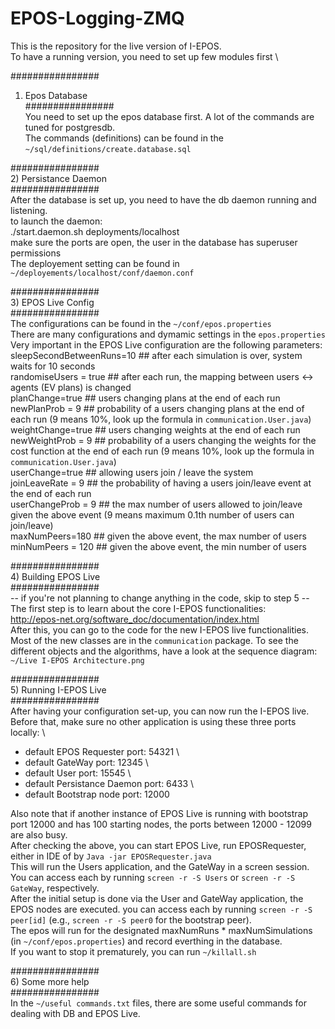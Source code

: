 # EPOS-Logging-ZMQ


This is the repository for the live version of I-EPOS. \
To have a running version, you need to set up few modules first \


################ 
1) Epos Database \
################  
You need to set up the epos database first. A lot of the commands are tuned for postgresdb. \
The commands (definitions) can be found in the `~/sql/definitions/create.database.sql` 

################  
2) Persistance Daemon \
################  
After the database is set up, you need to have the db daemon running and listening. \
to launch the daemon: \
./start.daemon.sh deployments/localhost \
make sure the ports are open, the user in the database has superuser permissions \
The deployement setting can be found in `~/deployements/localhost/conf/daemon.conf` 

################  
3) EPOS Live Config \
################  
The configurations can be found in the `~/conf/epos.properties` \
There are many configurations and dymamic settings in the `epos.properties` \
Very important in the EPOS Live configuration are the following parameters: \
sleepSecondBetweenRuns=10 ## after each simulation is over, system waits for 10 seconds \
randomiseUsers = true ## after each run, the mapping between users <-> agents (EV plans) is changed \
planChange=true ## users changing plans at the end of each run \
newPlanProb = 9 ## probability of a users changing plans at the end of each run (9 means 10%, look up the formula in `communication.User.java`) \
weightChange=true ## users changing weights at the end of each run \
newWeightProb = 9 ## probability of a users changing the weights for the cost function at the end of each run (9 means 10%, look up the formula in `communication.User.java`) \
userChange=true ## allowing users join / leave the system \
joinLeaveRate = 9 ## the probability of having a users join/leave event at the end of each run \
userChangeProb = 9 ## the max number of users allowed to join/leave given the above event (9 means maximum 0.1th number of users can join/leave) \
maxNumPeers=180 ## given the above event, the max number of users \
minNumPeers = 120 ## given the above event, the min number of users 

################  
4) Building EPOS Live \
################  
-- if you're not planning to change anything in the code, skip to step 5 -- \
The first step is to learn about the core I-EPOS functionalities: \
http://epos-net.org/software_doc/documentation/index.html \
After this, you can go to the code for the new I-EPOS live functionalities. Most of the new classes are in the `communication` package. To see the different objects and the algorithms, have a look at the sequence diagram: `~/Live I-EPOS Architecture.png` 

################  
5) Running I-EPOS Live \
################  
After having your configuration set-up, you can now run the I-EPOS live. \
Before that, make sure no other application is using these three ports locally: \
- default EPOS Requester port: 54321 \
- default GateWay port: 12345 \
- default User port: 15545 \
- default Persistance Daemon port: 6433 \
- default Bootstrap node port: 12000 


Also note that if another instance of EPOS Live is running with bootstrap port 12000 and has 100 starting nodes, the ports between 12000 - 12099 are also busy. \
After checking the above, you can start EPOS Live, run EPOSRequester, either in IDE of by `Java -jar EPOSRequester.java` \
This will run the Users application, and the GateWay in a screen session. You can access each by running `screen -r -S Users` or `screen -r -S GateWay`, respectively. \
After the initial setup is done via the User and GateWay application, the EPOS nodes are executed. you can access each by running `screen -r -S peer[id]` (e.g., `screen -r -S peer0` for the bootstrap peer). \
The epos will run for the designated maxNumRuns * maxNumSimulations (in `~/conf/epos.properties`) and record everthing in the database. \
If you want to stop it prematurely, you can run `~/killall.sh` 

################  
6) Some more help \
################  
In the `~/useful commands.txt` files, there are some useful commands for dealing with DB and EPOS Live.